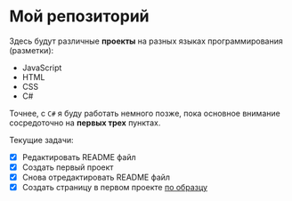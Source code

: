 # Мой репозиторий

Здесь будут различные **проекты** на разных языках программирования (разметки):
* JavaScript
* HTML
* CSS
* C#

Точнее, с `C#` я буду работать немного позже, пока основное внимание сосредоточно на **первых трех** пунктах.


Текущие задачи:

- [x] Редактировать README файл
- [x] Создать первый проект
- [x] Снова отредактировать README файл
- [x] Создать страницу в первом проекте [по образцу](http://www.webdesigndev.com/wp-content/uploads/2012/10/47.jpg)
